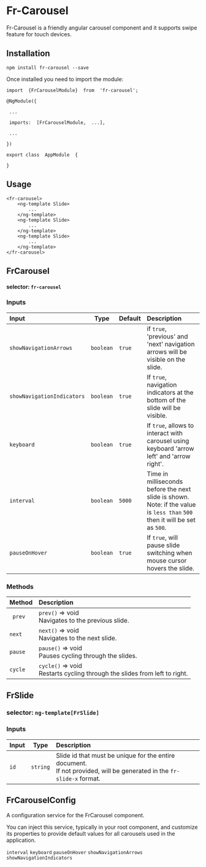 # Fr-Carousel

Fr-Carousel is a friendly angular carousel component and it supports swipe feature for touch devices.


## Installation

```
npm install fr-carousel --save
```
Once installed you need to import the module:
```
import  {FrCarouselModule}  from  'fr-carousel';

@NgModule({

 ...

 imports:  [FrCarouselModule,  ...],

 ...

})

export class  AppModule  {

}
```
## Usage

```
<fr-carousel>
	<ng-template Slide>
		...
	</ng-template>
	<ng-template Slide>
		...
	</ng-template>
	<ng-template Slide>
		...
	</ng-template>
</fr-carousel>
```
## FrCarousel
#### selector: `fr-carousel`
### Inputs

| Input | Type | Default |Description|
| :---         |     :---:      |  :--- |:---
| `showNavigationArrows` |`boolean` | `true` |if `true`, 'previous' and 'next' navigation arrows will be visible on the slide.
| `showNavigationIndicators` | `boolean` |`true`|If `true`, navigation indicators at the bottom of the slide will be visible.   |
|`keyboard`|`boolean`|`true`|If `true`, allows to interact with carousel using keyboard 'arrow left' and 'arrow right'.
|`interval`|`boolean`|`5000`|Time in milliseconds before the next slide is shown. Note: if the value is `less than` `500` then it will be set as `500`.|
|`pauseOnHover`|`boolean`|`true`|If `true`, will pause slide switching when mouse cursor hovers the slide.|
### Methods
| Method| Description|
| :---         |:---
|` prev` |`prev()`  => void <br/>Navigates to the previous slide.
| `next` |`next()`  => void <br/>Navigates to the next slide.
| `pause` |`pause()`  => void <br/>Pauses cycling through the slides.
| `cycle` |`cycle()`  => void <br/>Restarts cycling through the slides from left to right.

## FrSlide
### selector: `ng-template[FrSlide]`
### Inputs

| Input | Type | Description|
| :---  |     :---:  |  :--- 
| `id` |`string` |Slide id that must be unique for the entire document.<br/>If not provided, will be generated in the  `fr-slide-x`  format.

## FrCarouselConfig

A configuration service for the FrCarousel component.

You can inject this service, typically in your root component, and customize its properties to provide default values for all carousels used in the application.

`interval` `keyboard` `pauseOnHover` `showNavigationArrows` `showNavigationIndicators`